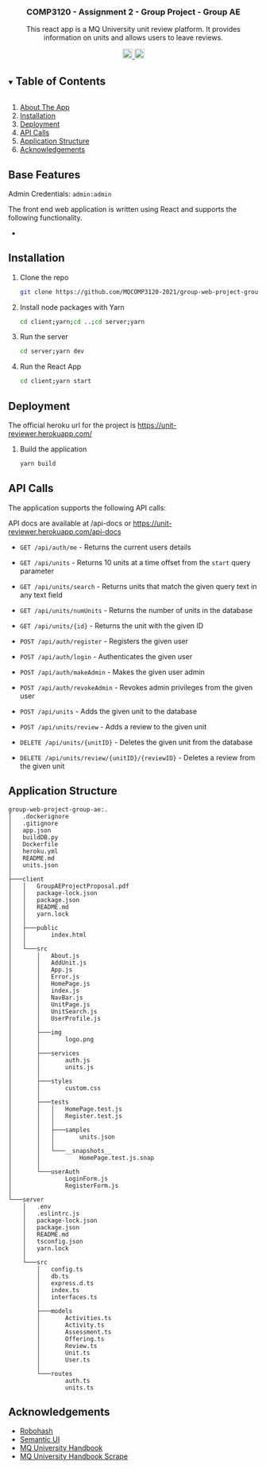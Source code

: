 <p align="center">
  <h3 align="center">COMP3120 - Assignment 2 - Group Project - Group AE</h3>
  <p align="center">
    This react app is a MQ University unit review platform. It provides information on units and allows users to leave reviews.
  </p>
</p>
<div align="center">
<a href="https://github.com/MQCOMP3120-2021/group-web-project-group-ae/actions/workflows/server.yaml">
  <img src="https://github.com/MQCOMP3120-2021/group-web-project-group-ae/actions/workflows/server.yaml/badge.svg" alt="Workflow status badge" height="20">
</a>
<a href="https://github.com/MQCOMP3120-2021/group-web-project-group-ae/actions/workflows/client.yaml">
  <img src="https://github.com/MQCOMP3120-2021/group-web-project-group-ae/actions/workflows/client.yaml/badge.svg" alt="Workflow status badge" height="20">
</a>
</div>
<details open="open">
  <summary><h2 style="display: inline-block">Table of Contents</h2></summary>
  <ol>
    <li>
      <a href="#base-features">About The App</a>
    </li>
    <li>
    <a href="#installation">Installation</a>
    </li>
    <li>
    <a href="#deployment">Deployment</a>
    </li>
    <li>
    <a href="#api-calls">API Calls</a>
    </li>
    <li>
    <a href="#application-structure">Application Structure</a>
    </li>
    <li>
    <a href="#acknowledgements">Acknowledgements</a>
    </li>
  </ol>
</details>

## Base Features

Admin Credentials:
`
admin:admin
`

The front end web application is written using React and supports the following functionality.

* 

## Installation
1. Clone the repo
   ```sh
   git clone https://github.com/MQCOMP3120-2021/group-web-project-group-ae.git
   ```
2. Install node packages with Yarn
   ```sh
   cd client;yarn;cd ..;cd server;yarn
   ```
3. Run the server
   ```sh
   cd server;yarn dev
   ```
4. Run the React App
    ```sh
    cd client;yarn start
    ```

## Deployment

The official heroku url for the project is https://unit-reviewer.herokuapp.com/

1. Build the application
   ```sh
   yarn build
   ```

## API Calls

The application supports the following API calls:

API docs are available at /api-docs or https://unit-reviewer.herokuapp.com/api-docs

* `GET /api/auth/me` - Returns the current users details
* `GET /api/units` - Returns 10 units at a time offset from the `start` query parameter
* `GET /api/units/search` - Returns units that match the given query text in any text field
* `GET /api/units/numUnits` - Returns the number of units in the database
* `GET /api/units/{id}` - Returns the unit with the given ID

* `POST /api/auth/register` - Registers the given user
* `POST /api/auth/login` - Authenticates the given user
* `POST /api/auth/makeAdmin` - Makes the given user admin
* `POST /api/auth/revokeAdmin` - Revokes admin privileges from the given user
* `POST /api/units` - Adds the given unit to the database
* `POST /api/units/review` - Adds a review to the given unit

* `DELETE /api/units/{unitID}` - Deletes the given unit from the database
* `DELETE /api/units/review/{unitID}/{reviewID}` - Deletes a review from the given unit

## Application Structure

```
group-web-project-group-ae:.
│   .dockerignore
│   .gitignore
│   app.json
│   buildDB.py
│   Dockerfile
│   heroku.yml
│   README.md
│   units.json
│   
├───client
│   │   GroupAEProjectProposal.pdf
│   │   package-lock.json
│   │   package.json
│   │   README.md
│   │   yarn.lock
│   │              
│   ├───public
│   │       index.html
│   │       
│   └───src
│       │   About.js
│       │   AddUnit.js
│       │   App.js
│       │   Error.js
│       │   HomePage.js
│       │   index.js
│       │   NavBar.js
│       │   UnitPage.js
│       │   UnitSearch.js
│       │   UserProfile.js
│       │   
│       ├───img
│       │       logo.png
│       │       
│       ├───services
│       │       auth.js
│       │       units.js
│       │       
│       ├───styles
│       │       custom.css
│       │       
│       ├───tests
│       │   │   HomePage.test.js
│       │   │   Register.test.js
│       │   │   
│       │   ├───samples
│       │   │       units.json
│       │   │       
│       │   └───__snapshots__
│       │           HomePage.test.js.snap
│       │           
│       └───userAuth
│               LoginForm.js
│               RegisterForm.js
│               
└───server
    │   .env
    │   .eslintrc.js
    │   package-lock.json
    │   package.json
    │   README.md
    │   tsconfig.json
    │   yarn.lock
    │             
    └───src
        │   config.ts
        │   db.ts
        │   express.d.ts
        │   index.ts
        │   interfaces.ts
        │   
        ├───models
        │       Activities.ts
        │       Activity.ts
        │       Assessment.ts
        │       Offering.ts
        │       Review.ts
        │       Unit.ts
        │       User.ts
        │       
        └───routes
                auth.ts
                units.ts
```     

## Acknowledgements
* [Robohash](https://robohash.org/)
* [Semantic UI](https://react.semantic-ui.com/)
* [MQ University Handbook](https://coursehandbook.mq.edu.au/)
* [MQ University Handbook Scrape](https://raw.githubusercontent.com/Synergetic00/UniCharter/main/data/units.json?token=AL6OIVVI3XVYK67KPXX2JPDBLTTRY)

